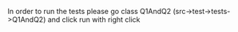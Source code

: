 In order to run the tests please go class Q1AndQ2 (src->test->tests->Q1AndQ2) and click run with right click
